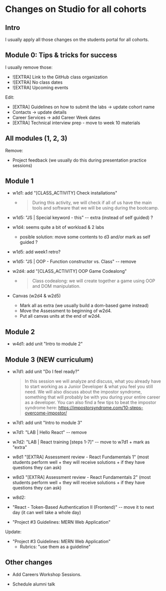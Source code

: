 

# Changes on Studio for all cohorts


## Intro

I usually apply all those changes on the students portal for all cohorts.





## Module 0: Tips & tricks for success


I usually remove those:
- ![EXTRA] Link to  the GitHub class organization
- ![EXTRA] No class dates
- ![EXTRA] Upcoming events


Edit:
- [EXTRA] Guidelines on how to submit the labs → update cohort name
- Contacts → update details
- Career Services → add Career Week dates
- [EXTRA] Technical interview prep - move to week 10 materials



## All modules (1, 2, 3)

Remove:
- Project feedback (we usually do this during presentation practice sessions)



## Module 1

- w1d1: add "[CLASS_ACTIVITY] Check installations"
  - > During this activity, we will check if all of us have the main tools and software that we will be using during the bootcamp.

- w1d5: "JS | Special keyword - this" -- extra (instead of self guided) ?

- w1d4: seems quite a bit of workload & 2 labs
  - posible solution: move some contents to d3 and/or mark as self guided ?

- w1d5: add week1 retro?

- w1d5: "JS | OOP - Function constructor vs. Class" -- remove

- w2d4: add "[CLASS_ACTIVITY] OOP Game Codealong"
  - > Class codealong: we will create together a game using OOP and DOM manipulation.

- Canvas (w2d4 & w2d5)
  - Mark all as extra (we usually build a dom-based game instead)
  - Move the Assessment to beginning of w2d4.
  - Put all canvas units at the end of w2d4.



## Module 2


- w4d1: add unit "Intro to module 2"



## Module 3 (NEW curriculum)

- w7d1: add unit "Do I feel ready?"
  > In this session we will analyze and discuss, what  you already have to start working as a Junior Developer & what you feel you still need. 
  > We will also discuss about the impostor syndrome, something that will probably be with you during your entire career as a developer.
  > You can also find a few tips to beat the impostor syndrome here: https://impostorsyndrome.com/10-steps-overcome-impostor/


- w7d1: add unit "Intro to module 3"

- w7d1: "LAB | Hello React" -- remove

- w7d2: "LAB | React training [steps 1-7]" -- move to w7d1 + mark as "extra"


- w8d1 "[EXTRA] Assessment review - React Fundamentals 1" (most students perform well + they will receive solutions + if they have questions they can ask)

- w8d3 "[EXTRA] Assessment review - React Fundamentals 2" (most students perform well + they will receive solutions + if they have questions they can ask)


- w8d2: 
- "React - Token-Based Authentication II (Frontend)" -- move it to next day (it can well take a whole day)
- "Project #3 Guidelines: MERN Web Application"


Update:
- "Project #3 Guidelines: MERN Web Application"
  - Rubrics: "use them as a guideline"




## Other changes

- Add Careers Workshop Sessions.
  <!-- @Luis: info in course tracker spreadsheet  -->

- Schedule alumni talk


